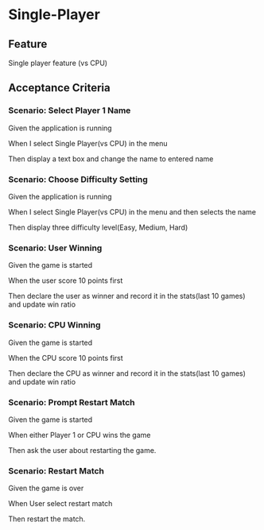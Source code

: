 # Single-Player

## Feature

Single player feature (vs CPU)

## Acceptance Criteria

### Scenario: Select Player 1 Name

  Given the application is running

  When I select Single Player(vs CPU) in the menu

  Then display a text box and change the name to entered name

### Scenario: Choose Difficulty Setting

  Given the application is running

  When I select Single Player(vs CPU) in the menu
  and then selects the name

  Then display three difficulty level(Easy, Medium, Hard)

### Scenario: User Winning

  Given the game is started

  When the user score 10 points first

  Then declare the user as winner
  and record it in the stats(last 10 games)
  and update win ratio

### Scenario: CPU Winning

  Given the game is started

  When the CPU score 10 points first

  Then declare the CPU as winner
  and record it in the stats(last 10 games)
  and update win ratio

### Scenario: Prompt Restart Match

  Given the game is started

  When either Player 1 or CPU wins the game

  Then ask the user about restarting the game.

### Scenario: Restart Match

  Given the game is over

  When User select restart match

  Then restart the match.
